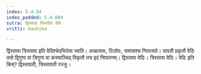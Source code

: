 ```yaml
---
index: 5.4.84
index_padded: 5.4.084
sutra: द्विस्तावा तिर्स्तावा वेदिः
vritti: kashika

---
```

द्विस्तावा त्रिस्तावा इति वेदिश्चेदभिधेया भवति। अच्प्रत्ययः, टिलोपः, समासश्च निपात्यते। यावती प्रकृतौ वेदिः ततो द्विगुणा वा त्रिगुणा वा कस्याञ्चिद् विकृतौ तत्र इदं निपातनम्। द्विस्तावा वेदिः। त्रिस्तावा वेदिः। वेदिः इति किम्? द्विस्तावती, त्रिस्तावती रज्जुः।